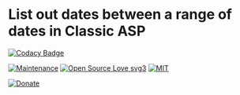 # List out dates between a range of dates in Classic ASP

[![Codacy Badge](https://app.codacy.com/project/badge/Grade/122c5874b8a24300b7b0d8a957761557)](https://app.codacy.com/gh/R0mb0/List_out_dates_between_a_range_of_dates_classic_asp/dashboard?utm_source=gh&utm_medium=referral&utm_content=&utm_campaign=Badge_grade)

[![Maintenance](https://img.shields.io/badge/Maintained%3F-yes-green.svg)](https://github.com/R0mb0/https://github.com/R0mb0/List_out_dates_between_a_range_of_dates_classic_asp)
[![Open Source Love svg3](https://badges.frapsoft.com/os/v3/open-source.svg?v=103)](https://github.com/R0mb0/List_out_dates_between_a_range_of_dates_classic_asp)
[![MIT](https://img.shields.io/badge/License-MIT-blue.svg)](https://opensource.org/license/mit)

[![Donate](https://img.shields.io/badge/PayPal-Donate%20to%20Author-blue.svg)](http://paypal.me/R0mb0)

